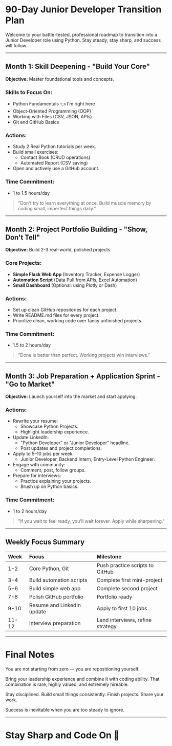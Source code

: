 # 90-Day Junior Developer Transition Plan

Welcome to your battle-tested, professional roadmap to transition into a Junior Developer role using Python. Stay steady, stay sharp, and success will follow.

---

## Month 1: Skill Deepening - "Build Your Core"

**Objective:** Master foundational tools and concepts.

### Skills to Focus On:
- Python Fundamentals 👈 I'm right here
- Object-Oriented Programming (OOP)
- Working with Files (CSV, JSON, APIs)
- Git and GitHub Basics

### Actions:
- Study 2 Real Python tutorials per week.
- Build small exercises:
  - Contact Book (CRUD operations)
  - Automated Report (CSV saving)
- Open and actively use a GitHub account.

### Time Commitment:
- 1 to 1.5 hours/day

> "Don't try to learn everything at once. Build muscle memory by coding small, imperfect things daily."

---

## Month 2: Project Portfolio Building - "Show, Don't Tell"

**Objective:** Build 2-3 real-world, polished projects.

### Core Projects:
- **Simple Flask Web App** (Inventory Tracker, Expense Logger)
- **Automation Script** (Data Pull from APIs, Excel Automation)
- **Small Dashboard** (Optional: using Plotly or Dash)

### Actions:
- Set up clean GitHub repositories for each project.
- Write README.md files for every project.
- Prioritize clean, working code over fancy unfinished projects.

### Time Commitment:
- 1.5 to 2 hours/day

> "Done is better than perfect. Working projects win interviews."

---

## Month 3: Job Preparation + Application Sprint - "Go to Market"

**Objective:** Launch yourself into the market and start applying.

### Actions:
- Rewrite your resume:
  - Showcase Python Projects.
  - Highlight leadership experience.
- Update LinkedIn:
  - "Python Developer" or "Junior Developer" headline.
  - Post updates and project completions.
- Apply to 5–10 jobs per week:
  - Junior Developer, Backend Intern, Entry-Level Python Engineer.
- Engage with community:
  - Comment, post, follow groups.
- Prepare for interviews:
  - Practice explaining your projects.
  - Brush up on Python basics.

### Time Commitment:
- 1 to 2 hours/day

> "If you wait to feel ready, you'll wait forever. Apply while sharpening."

---

## Weekly Focus Summary

| Week | Focus | Milestone |
|:---|:---|:---|
| 1-2 | Core Python, Git | Push practice scripts to GitHub |
| 3-4 | Build automation scripts | Complete first mini-project |
| 5-6 | Build simple web app | Complete second project |
| 7-8 | Polish GitHub portfolio | Portfolio ready |
| 9-10 | Resume and LinkedIn update | Apply to first 10 jobs |
| 11-12 | Interview preparation | Land interviews, refine strategy |

---

# Final Notes

You are not starting from zero — you are repositioning yourself.

Bring your leadership experience and combine it with coding ability. That combination is rare, highly valued, and extremely hireable.

Stay disciplined. Build small things consistently. Finish projects. Share your work.

Success is inevitable when you are too steady to ignore.

---

# Stay Sharp and Code On 🚀
